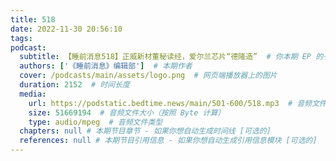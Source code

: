 ```yaml
---
title: 518
date: 2022-11-30 20:56:10
tags:
podcast:
  subtitle: 【睡前消息518】正威新材董秘读经，爱尔兰芯片“德隆造”  # 你本期 EP 的子标题
  authors: ['《睡前消息》编辑部']  # 本期作者
  cover: /podcasts/main/assets/logo.png  # 网页端播放器上的图片
  duration: 2152  # 时间长度
  media:
    url: https://podstatic.bedtime.news/main/501-600/518.mp3  # 音频文件
    size: 51669194  # 音频文件大小（按照 Byte 计算）
    type: audio/mpeg  # 音频文件类型
  chapters: null # 本期节目章节 - 如果你想自动生成时间线 [可选的]
  references: null # 本期节目引用信息 - 如果你想自动生成引用信息模块 [可选的]
---
```


